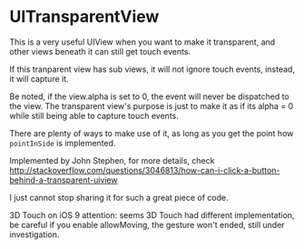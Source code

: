 # UITransparentView

This is a very useful UIView when you want to make it transparent, and other views beneath it can still get touch events.

If this tranparent view has sub views, it will not ignore touch events, instead, it will capture it.

Be noted, if the view.alpha is set to 0, the event will never be dispatched to the view. The transparent view's purpose is just to make it as if its alpha = 0 while still being able to capture touch events.

There are plenty of ways to make use of it, as long as you get the point how `pointInSide` is implemented.

Implemented by John Stephen, for more details, check http://stackoverflow.com/questions/3046813/how-can-i-click-a-button-behind-a-transparent-uiview

I just cannot stop sharing it for such a great piece of code.

3D Touch on iOS 9 attention:
seems 3D Touch had different implementation, be careful if you enable allowMoving, the gesture won't ended, still under investigation.
